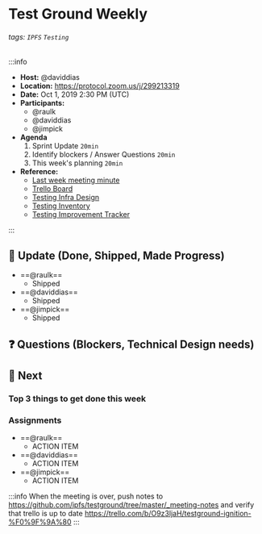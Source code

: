 Test Ground Weekly
===

###### tags: `IPFS` `Testing`

:::info
- **Host:** @daviddias
- **Location:** https://protocol.zoom.us/j/299213319
- **Date:** Oct 1, 2019 2:30 PM (UTC)
- **Participants:**
    - @raulk
    - @daviddias
    - @jimpick
- **Agenda**
  1. Sprint Update `20min`
  2. Identify blockers / Answer Questions `20min`
  3. This week's planning `20min`
- **Reference:** 
  - [Last week meeting minute](/s/template-meeting-note)
  - [Trello Board](https://trello.com/b/O9z3ljaH/testground-ignition-%F0%9F%9A%80)
  - [Testing Infra Design](https://github.com/ipfs/testground/blob/master/docs/SPEC.md)
  - [Testing Inventory](https://github.com/ipfs/testground/blob/master/docs/test-inventory.md)
  - [Testing Improvement Tracker](https://docs.google.com/spreadsheets/d/1xyqyGUF-oe3x9ln88YonVeOMWWdknik74lVgL_3dBY8/edit#gid=0)

:::

## :mega: Update (Done, Shipped, Made Progress)

- ==@raulk==
  - Shipped
- ==@daviddias==
  - Shipped
- ==@jimpick==
  - Shipped

## :question: Questions (Blockers, Technical Design needs)

## :dart: Next

### Top 3 things to get done this week

### Assignments

- ==@raulk==
  - ACTION ITEM
- ==@daviddias==
  - ACTION ITEM
- ==@jimpick==
  - ACTION ITEM


:::info
When the meeting is over, push notes to https://github.com/ipfs/testground/tree/master/_meeting-notes and verify that trello is up to date https://trello.com/b/O9z3ljaH/testground-ignition-%F0%9F%9A%80
:::
